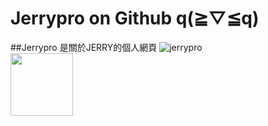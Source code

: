 Jerrypro on Github q(≧▽≦q)
====
##Jerrypro 是關於JERRY的個人網頁
![](https://jerryis-strong.github.io/jerrypro/Resources/Bgimg/02.png "jerrypro")  
<img src="https://jerryis-strong.github.io/jerrypro/Resources/Bgimg/02.png" width="100px">
